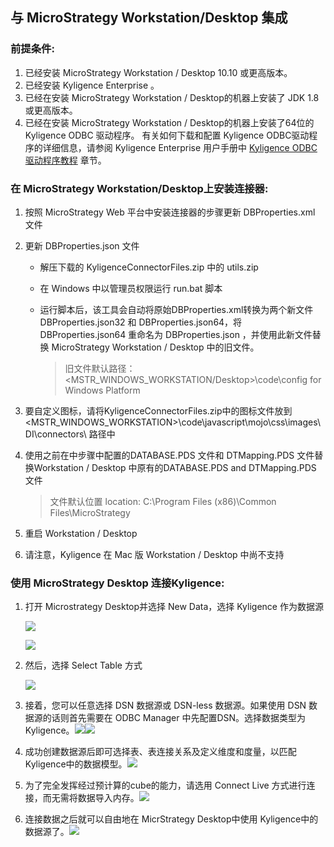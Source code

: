 ## 与 MicroStrategy Workstation/Desktop 集成

### 前提条件:

1. 已经安装 MicroStrategy Workstation / Desktop 10.10 或更高版本。
2. 已经安装 Kyligence Enterprise 。
3. 已经在安装 MicroStrategy Workstation / Desktop的机器上安装了 JDK 1.8或更高版本。
4. 已经在安装 MicroStrategy Workstation / Desktop的机器上安装了64位的Kyligence ODBC 驱动程序。 有关如何下载和配置 Kyligence ODBC驱动程序的详细信息，请参阅 Kyligence Enterprise 用户手册中 [Kyligence ODBC 驱动程序教程](../driver/kyligence_odbc.cn.md) 章节。

### 在 MicroStrategy Workstation/Desktop上安装连接器:

1. 按照 MicroStrategy Web 平台中安装连接器的步骤更新 DBProperties.xml 文件

2. 更新 DBProperties.json 文件

   * 解压下载的 KyligenceConnectorFiles.zip 中的 utils.zip

   * 在 Windows 中以管理员权限运行 run.bat 脚本

   * 运行脚本后，该工具会自动将原始DBProperties.xml转换为两个新文件 DBProperties.json32 和 DBProperties.json64，将 DBProperties.json64 重命名为 DBProperties.json ，并使用此新文件替换 MicroStrategy Workstation / Desktop 中的旧文件。

     > 旧文件默认路径：<MSTR_WINDOWS_WORKSTATION/Desktop>\code\config for Windows Platform

3. 要自定义图标，请将KyligenceConnectorFiles.zip中的图标文件放到<MSTR_WINDOWS_WORKSTATION>\code\javascript\mojo\css\images\DI\connectors\ 路径中

4. 使用之前在中步骤中配置的DATABASE.PDS 文件和 DTMapping.PDS 文件替换Workstation / Desktop 中原有的DATABASE.PDS and DTMapping.PDS 文件

   > 文件默认位置  location: C:\Program Files (x86)\Common Files\MicroStrategy

5. 重启 Workstation / Desktop

6. 请注意，Kyligence 在 Mac 版 Workstation / Desktop 中尚不支持 

### 使用 MicroStrategy Desktop 连接Kyligence:

1. 打开 Microstrategy Desktop并选择 New Data，选择 Kyligence 作为数据源

   ![](images/microstrategy_10_8/desktop_1.png)

   ![](images/microstrategy_10_8/desktop_2.png)

2. 然后，选择 Select Table 方式 

   ![](images/microstrategy_10_8/desktop_3.png)

3. 接着，您可以任意选择 DSN 数据源或 DSN-less 数据源。如果使用 DSN 数据源的话则首先需要在 ODBC Manager 中先配置DSN。选择数据类型为 Kyligence。![](images/microstrategy_10_8/desktop_4.png)![](images/microstrategy_10_8/desktop_5.png)

4. 成功创建数据源后即可选择表、表连接关系及定义维度和度量，以匹配 Kyligence中的数据模型。![](images/microstrategy_10_8/desktop_6.png)

5. 为了完全发挥经过预计算的cube的能力，请选用 Connect Live 方式进行连接，而无需将数据导入内存。![](images/microstrategy_10_8/desktop_7.png)

6. 连接数据之后就可以自由地在 MicrStrategy Desktop中使用 Kyligence中的数据源了。![](images/microstrategy_10_8/desktop_8.png)


